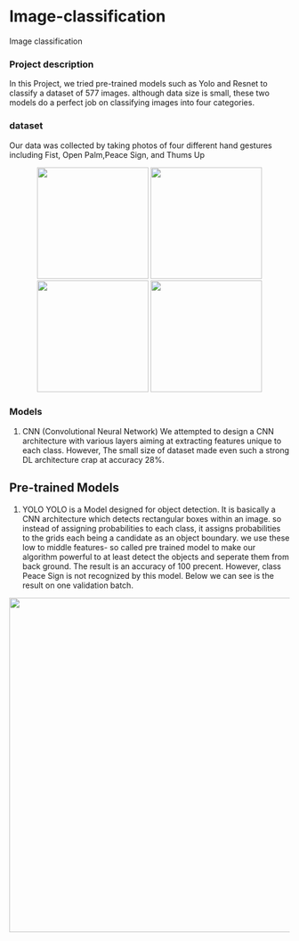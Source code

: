 # Image-classification
Image classification
### Project description
In this Project, we tried pre-trained models such as Yolo and Resnet to classify a dataset of 577 images. although data size is small, these two models do a perfect job on classifying images into four categories.
### dataset 
Our data was collected by taking photos of four different hand gestures including Fist, Open Palm,Peace Sign, and Thums Up
<p align="center">
  <img src="https://github.com/user-attachments/assets/11ade7b0-4f78-4c1a-bfae-19fe04cc10a7" width="200" />
  <img src="https://github.com/user-attachments/assets/7bb2465f-766c-4484-aebb-7855207283c9" width="200" />
  <img src="https://github.com/user-attachments/assets/742404fa-8fa6-4e98-a881-2c2e2fd49301" width="200" />
  <img src="https://github.com/user-attachments/assets/bd25bc74-d1ee-47f9-b109-72e9f2dc55c8" width="200" />
</p>

### Models
1. CNN (Convolutional Neural Network)
   We attempted to design a CNN architecture with various layers aiming at extracting features unique to each class. However, The small size of dataset made even such a strong DL architecture crap at accuracy 28%.
  ## Pre-trained Models
1. YOLO
   YOLO is a Model designed for object detection. It is basically a CNN architecture which detects rectangular boxes within an image. so instead of assigning probabilities to each class, it assigns probabilities to the grids each being a candidate as an object boundary. we use these low to middle features- so called pre trained model to make our algorithm powerful to at least detect the objects and seperate them from back ground.
   The result is an accuracy of 100 precent. However, class Peace Sign is not recognized by this model.
   Below we can see is the result on one validation batch.
   
  <p align="center">
  <img src="https://github.com/user-attachments/assets/6115637c-a65d-4624-9cf1-15c65182023f" width="600" />
</p>
 


